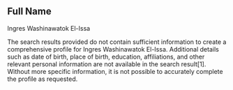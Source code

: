 ## Full Name
Ingres Washinawatok El-Issa

The search results provided do not contain sufficient information to create a comprehensive profile for Ingres Washinawatok El-Issa. Additional details such as date of birth, place of birth, education, affiliations, and other relevant personal information are not available in the search result[1]. Without more specific information, it is not possible to accurately complete the profile as requested.

